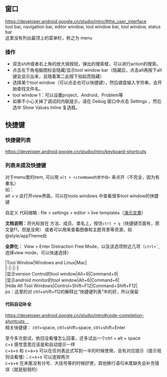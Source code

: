 ## 窗口
https://developer.android.google.cn/studio/intro/#the_user_interface   
tool bar, navigation bar, editor window, tool window bar, tool window, status bar  
这里没有列出最顶上的菜单栏，称之为 menu    

### 操作  

 - 双击shift或者右上角的放大镜按钮，弹出的搜索框，可以进行action的搜索。   
 - 点击左下角电脑图标会隐藏/显示tool window bar（隐藏后，点击alt再按下alt键会显示出来，且随着第二此按下抬起而隐藏）   
 - 选择某个tool window（可以点击也可以快捷键），然后键盘输入字符串，会开始查找文件名。  
 - tool window 1：可以设置project、Android、Problem等
 - 如果不小心关掉了调试的内联提示，请在 Debug 窗口中点击 Settings ，然后选中 Show Values Inline 复选框。

## 快捷键

### 快捷键列表
https://developer.android.google.cn/studio/intro/keyboard-shortcuts   

### 列表未提及快捷键  
对于menu里的item, 可以用 `alt + <itemName的首字母>` 来点开（不完全，因为有重名）  
如：  
alt + v 会打开view界面，可以在tools windows 中查看很多tool window的快捷键  

自定义 代码缩略 : file > settings > editor > live templates（[演示文章](https://medium.com/google-developers/writing-more-code-by-writing-less-code-with-android-studio-live-templates-244f648d17c7)）     

**文档说明**：将光标放在 方法、成员、类名上，按住`ctrl + q`（快捷键页面有，原文是f1，但是没用）
或者可以用来查看图像和主题背景等资源，如@style/appTheme处    

**全屏化**： View > Enter Distraction Free Mode，以及该选项附近几项（``` ctrl+` ```, 选择view mode，可以快速选择）

|Tool Window|Windows and Linux|Mac|     
|::|::|::|  
|显示version Control的tool window|Alt+9|Command+9|  
|显示android monitor的tool window|Alt+6|Command+6|  
|Hide All Tool Windows|Control+Shift+F12|Command+Shift+F12|   	
ps：这里的对 ctrl+shift+f12的解释比“快捷键列表”中的好，所以保留　

#### 代码自动补全  
https://developer.android.google.cn/studio/intro#code-completion-shortcuts　  
相关快捷键： ctrl+space, ctrl+shift+space, ctrl+shift+Enter  

至今多次尝试，依旧没看懂怎么回事，还多试出一个ctrl + alt + space  
c+s 感觉意思应该是和自动提示一样  
c+s+s 和 c+a+s 可以在任何表达式写到一半的时候使用，会有对应提示（提示规则没看懂）；c+s+s 可以连按两次   
c+s+e 在末尾没有分号、大括号等的时候好使，其他换行语句末尾缺失会补充错误（就是挺弱的）  

